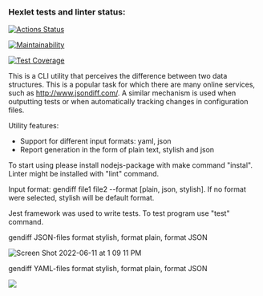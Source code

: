 ### Hexlet tests and linter status:

[![Actions Status](https://github.com/ritailchenko/backend-project-lvl2/workflows/hexlet-check/badge.svg)](https://github.com/ritailchenko/backend-project-lvl2/actions)

[![Maintainability](https://api.codeclimate.com/v1/badges/2a71187e86d393f47215/maintainability)](https://codeclimate.com/github/ritailchenko/backend-project-lvl2/maintainability)

[![Test Coverage](https://api.codeclimate.com/v1/badges/2a71187e86d393f47215/test_coverage)](https://codeclimate.com/github/ritailchenko/backend-project-lvl2/test_coverage)

This is a CLI utility that perceives the difference between two data structures. This is a popular task for which there are many online services, such as http://www.jsondiff.com/. A similar mechanism is used when outputting tests or when automatically tracking changes in configuration files.

Utility features:

+ Support for different input formats: yaml, json
+ Report generation in the form of plain text, stylish and json

To start using please install nodejs-package with make command "instal". Linter might be installed with "lint" command.

Input format: gendiff file1 file2 --format [plain, json, stylish]. If no format were selected, stylish will be default format. 

Jest framework was used to write tests. To test program use "test" command. 

gendiff JSON-files format stylish, format plain, format JSON

![Screen Shot 2022-06-11 at 1 09 11 PM](http://www.jsondiff.com/)

gendiff YAML-files format stylish, format plain, format JSON

[<img src="http://www.google.com.au/images/nav_logo7.png">](http://google.com.au/)
